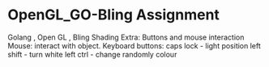 # OpenGL_GO-Bling Assignment
Golang , Open GL , Bling Shading 
Extra:
      Buttons and mouse interaction 
      Mouse: interact with object.
      Keyboard buttons: 
            caps lock  -  light position
            left shift -  turn white
            left ctrl  -  change randomly colour
